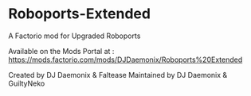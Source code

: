 # Roboports-Extended
A Factorio mod for Upgraded Roboports

Available on the Mods Portal at : https://mods.factorio.com/mods/DJDaemonix/Roboports%20Extended

Created by DJ Daemonix & Faltease
Maintained by DJ Daemonix & GuiltyNeko
